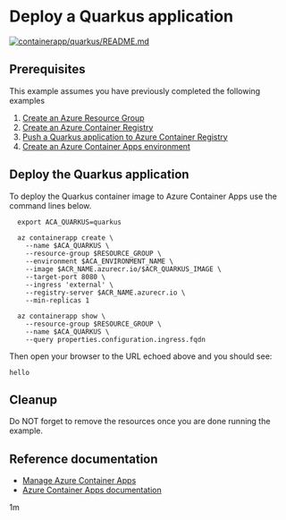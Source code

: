 # Deploy a Quarkus application

[![containerapp/quarkus/README.md](https://github.com/Azure-Samples/java-on-azure-examples/actions/workflows/containerapp_quarkus_README_md.yml/badge.svg)](https://github.com/Azure-Samples/java-on-azure-examples/actions/workflows/containerapp_quarkus_README_md.yml)

## Prerequisites

<!-- 

  if [[ -z $REGION ]]; then
    export REGION=canadaeast
  fi

  -->
<!-- workflow.cron(0 8 * * 1) -->
<!-- workflow.include(../../acr/quarkus/README.md) -->
<!-- workflow.include(../create-environment/README.md) -->

This example assumes you have previously completed the following examples

1. [Create an Azure Resource Group](../../group/create/README.md)
1. [Create an Azure Container Registry](../../acr/create/README.md)
1. [Push a Quarkus application to Azure Container Registry](../../acr/quarkus/README.md)
1. [Create an Azure Container Apps environment](../create-environment/README.md)

## Deploy the Quarkus application

To deploy the Quarkus container image to Azure Container Apps use the
command lines below.

```shell
  export ACA_QUARKUS=quarkus

  az containerapp create \
    --name $ACA_QUARKUS \
    --resource-group $RESOURCE_GROUP \
    --environment $ACA_ENVIRONMENT_NAME \
    --image $ACR_NAME.azurecr.io/$ACR_QUARKUS_IMAGE \
    --target-port 8080 \
    --ingress 'external' \
    --registry-server $ACR_NAME.azurecr.io \
    --min-replicas 1

  az containerapp show \
    --resource-group $RESOURCE_GROUP \
    --name $ACA_QUARKUS \
    --query properties.configuration.ingress.fqdn
```

Then open your browser to the URL echoed above and you should see:

```text
hello
```

<!-- workflow.directOnly()

  sleep 60
  export URL=https://$(az containerapp show --resource-group $RESOURCE_GROUP --name $ACA_QUARKUS --query properties.configuration.ingress.fqdn --output tsv)
  export RESULT=$(curl $URL)
  az group delete --name $RESOURCE_GROUP --yes || true
  if [[ "$RESULT" != *"hello"* ]]; then
    echo "Response did not contain 'hello'"
    exit 1
  fi

  -->

## Cleanup

Do NOT forget to remove the resources once you are done running the example.

## Reference documentation

* [Manage Azure Container Apps](https://docs.microsoft.com/cli/azure/containerapp)
* [Azure Container Apps documentation](https://docs.microsoft.com/azure/container-apps)

1m
